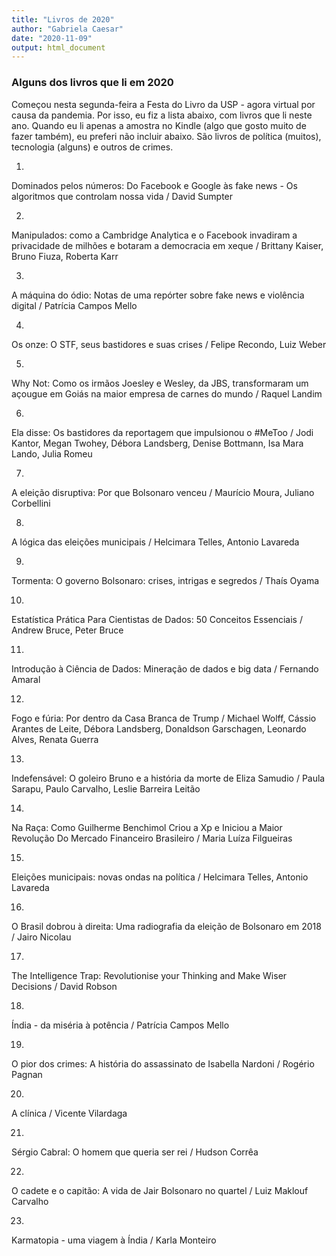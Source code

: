 ```yaml
---
title: "Livros de 2020"
author: "Gabriela Caesar"
date: "2020-11-09"
output: html_document
---
```


### Alguns dos livros que li em 2020

Começou nesta segunda-feira a Festa do Livro da USP - agora virtual por causa da pandemia. Por isso, eu fiz a lista abaixo, com livros que li neste ano. Quando eu li apenas a amostra no Kindle (algo que gosto muito de fazer também), eu preferi não incluir abaixo. São livros de política (muitos), tecnologia (alguns) e outros de crimes. 

1)
Dominados pelos números: Do Facebook e Google às fake news - Os algoritmos que controlam nossa vida / 
David Sumpter

2)
Manipulados: como a Cambridge Analytica e o Facebook invadiram a privacidade de milhões e botaram a democracia em xeque / 
Brittany Kaiser, Bruno Fiuza, Roberta Karr

3) 
A máquina do ódio: Notas de uma repórter sobre fake news e violência digital / 
Patrícia Campos Mello

4) 
Os onze: O STF, seus bastidores e suas crises / 
Felipe Recondo, Luiz Weber

5) 
Why Not: Como os irmãos Joesley e Wesley, da JBS, transformaram um açougue em Goiás na maior empresa de carnes do mundo / 
Raquel Landim

6)
Ela disse: Os bastidores da reportagem que impulsionou o #MeToo / 
Jodi Kantor, Megan Twohey, Débora Landsberg, Denise Bottmann, Isa Mara Lando, Julia Romeu

7)
A eleição disruptiva: Por que Bolsonaro venceu / 
Maurício Moura, Juliano Corbellini

8)
A lógica das eleições municipais / 
Helcimara Telles, Antonio Lavareda

9)
Tormenta: O governo Bolsonaro: crises, intrigas e segredos / 
Thaís Oyama

10)
Estatística Prática Para Cientistas de Dados: 50 Conceitos Essenciais / 
Andrew Bruce, Peter Bruce

11)
Introdução à Ciência de Dados: Mineração de dados e big data / 
Fernando Amaral

12)
Fogo e fúria: Por dentro da Casa Branca de Trump / 
Michael Wolff, Cássio Arantes de Leite, Débora Landsberg, Donaldson Garschagen, Leonardo Alves, Renata Guerra

13) 
Indefensável: O goleiro Bruno e a história da morte de Eliza Samudio / 
Paula Sarapu, Paulo Carvalho, Leslie Barreira Leitão 

14)
Na Raça: Como Guilherme Benchimol Criou a Xp e Iniciou a Maior Revolução Do Mercado Financeiro Brasileiro / 
Maria Luíza Filgueiras

15)
Eleições municipais: novas ondas na política / 
Helcimara Telles, Antonio Lavareda

16)
O Brasil dobrou à direita: Uma radiografia da eleição de Bolsonaro em 2018 / 
Jairo Nicolau

17)
The Intelligence Trap: Revolutionise your Thinking and Make Wiser Decisions / 
David Robson

18) 
Índia - da miséria à potência / 
Patrícia Campos Mello

19)
O pior dos crimes: A história do assassinato de Isabella Nardoni / 
Rogério Pagnan

20)
A clínica / 
Vicente Vilardaga

21)
Sérgio Cabral: O homem que queria ser rei / 
Hudson Corrêa

22)
O cadete e o capitão: A vida de Jair Bolsonaro no quartel / 
Luiz Maklouf Carvalho

23)
Karmatopia - uma viagem à Índia / 
Karla Monteiro


